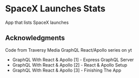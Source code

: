 # SpaceX Launches Stats

App that lists SpaceX launches

## Acknowledgments

Code from Traversy Media GraphQL React/Apollo series on yt
* GraphQL With React & Apollo [1] - Express GraphQL Server
* GraphQL With React & Apollo [2] - React & Apollo Setup
* GraphQL With React & Apollo [3] - Finishing The App
